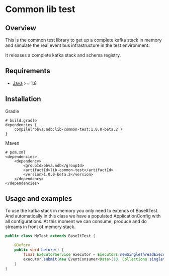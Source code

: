 Common lib test
==================

## Overview

This is the common test library to get up a complete kafka stack in memory and simulate the real event bus infrastructure in the test environment.

It releases a complete kafka stack and schema registry.

## Requirements

* [Java](https://www.java.com) >= 1.8

## Installation

Gradle
```text/plain
# build.gradle
dependencies {
	compile('bbva.ndb:lib-common-test:1.0.0-beta.2')
}
```

Maven
```text/plain
# pom.xml
<dependencies>
    <dependency>
        <groupId>bbva.ndb</groupId>
        <artifactId>lib-common-test</artifactId>
        <version>1.0.0-beta.2</version>
    </dependency>
</dependencies>
```


## Usage and examples
To use the kafka stack in memory you only need to extends of BaseItTest.
And automatically in this class we have a populated ApplicationConfig with all configurations. At this moment we can consume, produce and do streams in front of memory stack.
```java
public class MyTest extends BaseItTest {

    @Before
    public void before() {
        final ExecutorService executor = Executors.newSingleThreadExecutor();
        executor.submit(new EventConsumer<Data>(10, Collections.singletonList("data_events"), testsConsumerCallback, appConfig));
    }
}
```
